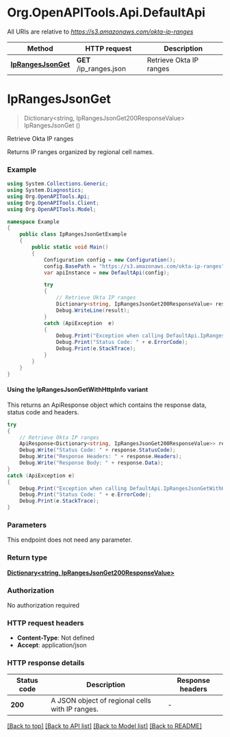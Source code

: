 # Org.OpenAPITools.Api.DefaultApi

All URIs are relative to *https://s3.amazonaws.com/okta-ip-ranges*

| Method | HTTP request | Description |
|--------|--------------|-------------|
| [**IpRangesJsonGet**](DefaultApi.md#iprangesjsonget) | **GET** /ip_ranges.json | Retrieve Okta IP ranges |

<a id="iprangesjsonget"></a>
# **IpRangesJsonGet**
> Dictionary&lt;string, IpRangesJsonGet200ResponseValue&gt; IpRangesJsonGet ()

Retrieve Okta IP ranges

Returns IP ranges organized by regional cell names.

### Example
```csharp
using System.Collections.Generic;
using System.Diagnostics;
using Org.OpenAPITools.Api;
using Org.OpenAPITools.Client;
using Org.OpenAPITools.Model;

namespace Example
{
    public class IpRangesJsonGetExample
    {
        public static void Main()
        {
            Configuration config = new Configuration();
            config.BasePath = "https://s3.amazonaws.com/okta-ip-ranges";
            var apiInstance = new DefaultApi(config);

            try
            {
                // Retrieve Okta IP ranges
                Dictionary<string, IpRangesJsonGet200ResponseValue> result = apiInstance.IpRangesJsonGet();
                Debug.WriteLine(result);
            }
            catch (ApiException  e)
            {
                Debug.Print("Exception when calling DefaultApi.IpRangesJsonGet: " + e.Message);
                Debug.Print("Status Code: " + e.ErrorCode);
                Debug.Print(e.StackTrace);
            }
        }
    }
}
```

#### Using the IpRangesJsonGetWithHttpInfo variant
This returns an ApiResponse object which contains the response data, status code and headers.

```csharp
try
{
    // Retrieve Okta IP ranges
    ApiResponse<Dictionary<string, IpRangesJsonGet200ResponseValue>> response = apiInstance.IpRangesJsonGetWithHttpInfo();
    Debug.Write("Status Code: " + response.StatusCode);
    Debug.Write("Response Headers: " + response.Headers);
    Debug.Write("Response Body: " + response.Data);
}
catch (ApiException e)
{
    Debug.Print("Exception when calling DefaultApi.IpRangesJsonGetWithHttpInfo: " + e.Message);
    Debug.Print("Status Code: " + e.ErrorCode);
    Debug.Print(e.StackTrace);
}
```

### Parameters
This endpoint does not need any parameter.
### Return type

[**Dictionary&lt;string, IpRangesJsonGet200ResponseValue&gt;**](IpRangesJsonGet200ResponseValue.md)

### Authorization

No authorization required

### HTTP request headers

 - **Content-Type**: Not defined
 - **Accept**: application/json


### HTTP response details
| Status code | Description | Response headers |
|-------------|-------------|------------------|
| **200** | A JSON object of regional cells with IP ranges. |  -  |

[[Back to top]](#) [[Back to API list]](../../README.md#documentation-for-api-endpoints) [[Back to Model list]](../../README.md#documentation-for-models) [[Back to README]](../../README.md)


